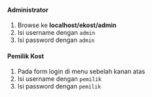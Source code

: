 #### Administrator
1. Browse ke **localhost/ekost/admin**
2. Isi username dengan `admin`
2. Isi password dengan `admin`

#### Pemilik Kost
1. Pada form login di menu sebelah kanan atas
2. Isi username dengan `pemilik`
2. Isi password dengan `pemilik`
